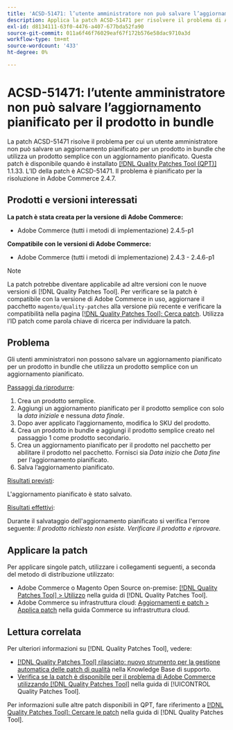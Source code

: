 ```yaml
---
title: 'ACSD-51471: l’utente amministratore non può salvare l’aggiornamento pianificato per il prodotto in bundle'
description: Applica la patch ACSD-51471 per risolvere il problema di Adobe Commerce, a causa del quale un utente amministratore non può salvare un aggiornamento pianificato per un prodotto in bundle che utilizza un prodotto semplice con un aggiornamento pianificato.
exl-id: d8134111-63f0-4476-a407-677bda52fa90
source-git-commit: 011a6f46f76029eaf67f172b576e58dac9710a3d
workflow-type: tm+mt
source-wordcount: '433'
ht-degree: 0%

---
```


# ACSD-51471: l’utente amministratore non può salvare l’aggiornamento pianificato per il prodotto in bundle

La patch ACSD-51471 risolve il problema per cui un utente amministratore non può salvare un aggiornamento pianificato per un prodotto in bundle che utilizza un prodotto semplice con un aggiornamento pianificato. Questa patch è disponibile quando è installato [[!DNL Quality Patches Tool (QPT)]](https://experienceleague.adobe.com/it/docs/commerce-operations/tools/quality-patches-tool/quality-patches-tool-to-self-serve-quality-patches) 1.1.33. L’ID della patch è ACSD-51471. Il problema è pianificato per la risoluzione in Adobe Commerce 2.4.7.

## Prodotti e versioni interessati

**La patch è stata creata per la versione di Adobe Commerce:**

* Adobe Commerce (tutti i metodi di implementazione) 2.4.5-p1

**Compatibile con le versioni di Adobe Commerce:**

* Adobe Commerce (tutti i metodi di implementazione) 2.4.3 - 2.4.6-p1

>[!NOTE]
>
>La patch potrebbe diventare applicabile ad altre versioni con le nuove versioni di [!DNL Quality Patches Tool]. Per verificare se la patch è compatibile con la versione di Adobe Commerce in uso, aggiornare il pacchetto `magento/quality-patches` alla versione più recente e verificare la compatibilità nella pagina [[!DNL Quality Patches Tool]: Cerca patch](https://experienceleague.adobe.com/tools/commerce-quality-patches/index.html?lang=it). Utilizza l’ID patch come parola chiave di ricerca per individuare la patch.

## Problema

Gli utenti amministratori non possono salvare un aggiornamento pianificato per un prodotto in bundle che utilizza un prodotto semplice con un aggiornamento pianificato.

<u>Passaggi da riprodurre</u>:

1. Crea un prodotto semplice.
1. Aggiungi un aggiornamento pianificato per il prodotto semplice con solo la *data iniziale* e nessuna *data finale*.
1. Dopo aver applicato l’aggiornamento, modifica lo SKU del prodotto.
1. Crea un prodotto in bundle e aggiungi il prodotto semplice creato nel passaggio 1 come prodotto secondario.
1. Crea un aggiornamento pianificato per il prodotto nel pacchetto per abilitare il prodotto nel pacchetto. Fornisci sia *Data inizio* che *Data fine* per l&#39;aggiornamento pianificato.
1. Salva l’aggiornamento pianificato.

<u>Risultati previsti</u>:

L&#39;aggiornamento pianificato è stato salvato.

<u>Risultati effettivi</u>:

Durante il salvataggio dell&#39;aggiornamento pianificato si verifica l&#39;errore seguente: *Il prodotto richiesto non esiste. Verificare il prodotto e riprovare.*

## Applicare la patch

Per applicare singole patch, utilizzare i collegamenti seguenti, a seconda del metodo di distribuzione utilizzato:

* Adobe Commerce o Magento Open Source on-premise: [[!DNL Quality Patches Tool] > Utilizzo](/help/tools/quality-patches-tool/usage.md) nella guida di [!DNL Quality Patches Tool].
* Adobe Commerce su infrastruttura cloud: [Aggiornamenti e patch > Applica patch](https://experienceleague.adobe.com/docs/commerce-cloud-service/user-guide/develop/upgrade/apply-patches.html?lang=it) nella guida Commerce su infrastruttura cloud.

## Lettura correlata

Per ulteriori informazioni su [!DNL Quality Patches Tool], vedere:

* [[!DNL Quality Patches Tool] rilasciato: nuovo strumento per la gestione automatica delle patch di qualità](https://experienceleague.adobe.com/it/docs/commerce-operations/tools/quality-patches-tool/quality-patches-tool-to-self-serve-quality-patches) nella Knowledge Base di supporto.
* [Verifica se la patch è disponibile per il problema di Adobe Commerce utilizzando  [!DNL Quality Patches Tool]](/help/tools/quality-patches-tool/patches-available-in-qpt/check-patch-for-magento-issue-with-magento-quality-patches.md) nella guida di [!UICONTROL Quality Patches Tool].


Per informazioni sulle altre patch disponibili in QPT, fare riferimento a [[!DNL Quality Patches Tool]: Cercare le patch](https://experienceleague.adobe.com/tools/commerce-quality-patches/index.html?lang=it) nella guida di [!DNL Quality Patches Tool].
